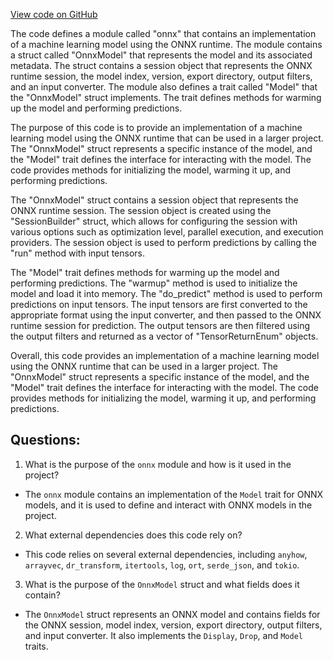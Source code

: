 [View code on GitHub](https://github.com/misbahsy/the-algorithm/navi/navi/src/onnx_model.rs)

The code defines a module called "onnx" that contains an implementation of a machine learning model using the ONNX runtime. The module contains a struct called "OnnxModel" that represents the model and its associated metadata. The struct contains a session object that represents the ONNX runtime session, the model index, version, export directory, output filters, and an input converter. The module also defines a trait called "Model" that the "OnnxModel" struct implements. The trait defines methods for warming up the model and performing predictions.

The purpose of this code is to provide an implementation of a machine learning model using the ONNX runtime that can be used in a larger project. The "OnnxModel" struct represents a specific instance of the model, and the "Model" trait defines the interface for interacting with the model. The code provides methods for initializing the model, warming it up, and performing predictions.

The "OnnxModel" struct contains a session object that represents the ONNX runtime session. The session object is created using the "SessionBuilder" struct, which allows for configuring the session with various options such as optimization level, parallel execution, and execution providers. The session object is used to perform predictions by calling the "run" method with input tensors.

The "Model" trait defines methods for warming up the model and performing predictions. The "warmup" method is used to initialize the model and load it into memory. The "do_predict" method is used to perform predictions on input tensors. The input tensors are first converted to the appropriate format using the input converter, and then passed to the ONNX runtime session for prediction. The output tensors are then filtered using the output filters and returned as a vector of "TensorReturnEnum" objects.

Overall, this code provides an implementation of a machine learning model using the ONNX runtime that can be used in a larger project. The "OnnxModel" struct represents a specific instance of the model, and the "Model" trait defines the interface for interacting with the model. The code provides methods for initializing the model, warming it up, and performing predictions.
## Questions: 
 1. What is the purpose of the `onnx` module and how is it used in the project?
- The `onnx` module contains an implementation of the `Model` trait for ONNX models, and it is used to define and interact with ONNX models in the project.
2. What external dependencies does this code rely on?
- This code relies on several external dependencies, including `anyhow`, `arrayvec`, `dr_transform`, `itertools`, `log`, `ort`, `serde_json`, and `tokio`.
3. What is the purpose of the `OnnxModel` struct and what fields does it contain?
- The `OnnxModel` struct represents an ONNX model and contains fields for the ONNX session, model index, version, export directory, output filters, and input converter. It also implements the `Display`, `Drop`, and `Model` traits.
